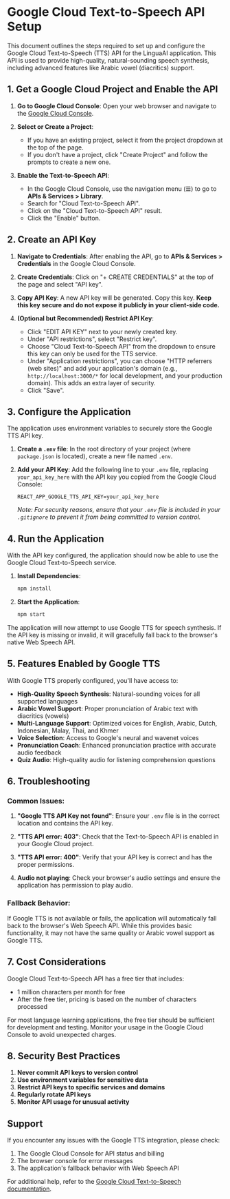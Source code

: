 # Google Cloud Text-to-Speech API Setup

This document outlines the steps required to set up and configure the Google Cloud Text-to-Speech (TTS) API for the LinguaAI application. This API is used to provide high-quality, natural-sounding speech synthesis, including advanced features like Arabic vowel (diacritics) support.

## 1. Get a Google Cloud Project and Enable the API

1. **Go to Google Cloud Console**: Open your web browser and navigate to the [Google Cloud Console](https://console.cloud.google.com/).

2. **Select or Create a Project**:
   - If you have an existing project, select it from the project dropdown at the top of the page.
   - If you don't have a project, click "Create Project" and follow the prompts to create a new one.

3. **Enable the Text-to-Speech API**:
   - In the Google Cloud Console, use the navigation menu (☰) to go to **APIs & Services > Library**.
   - Search for "Cloud Text-to-Speech API".
   - Click on the "Cloud Text-to-Speech API" result.
   - Click the "Enable" button.

## 2. Create an API Key

1. **Navigate to Credentials**: After enabling the API, go to **APIs & Services > Credentials** in the Google Cloud Console.

2. **Create Credentials**: Click on "+ CREATE CREDENTIALS" at the top of the page and select "API key".

3. **Copy API Key**: A new API key will be generated. Copy this key. **Keep this key secure and do not expose it publicly in your client-side code.**

4. **(Optional but Recommended) Restrict API Key**:
   - Click "EDIT API KEY" next to your newly created key.
   - Under "API restrictions", select "Restrict key".
   - Choose "Cloud Text-to-Speech API" from the dropdown to ensure this key can only be used for the TTS service.
   - Under "Application restrictions", you can choose "HTTP referrers (web sites)" and add your application's domain (e.g., `http://localhost:3000/*` for local development, and your production domain). This adds an extra layer of security.
   - Click "Save".

## 3. Configure the Application

The application uses environment variables to securely store the Google TTS API key.

1. **Create a `.env` file**: In the root directory of your project (where `package.json` is located), create a new file named `.env`.

2. **Add your API Key**: Add the following line to your `.env` file, replacing `your_api_key_here` with the API key you copied from the Google Cloud Console:

   ```env
   REACT_APP_GOOGLE_TTS_API_KEY=your_api_key_here
   ```

   *Note: For security reasons, ensure that your `.env` file is included in your `.gitignore` to prevent it from being committed to version control.*

## 4. Run the Application

With the API key configured, the application should now be able to use the Google Cloud Text-to-Speech service.

1. **Install Dependencies**:
   ```bash
   npm install
   ```

2. **Start the Application**:
   ```bash
   npm start
   ```

The application will now attempt to use Google TTS for speech synthesis. If the API key is missing or invalid, it will gracefully fall back to the browser's native Web Speech API.

## 5. Features Enabled by Google TTS

With Google TTS properly configured, you'll have access to:

- **High-Quality Speech Synthesis**: Natural-sounding voices for all supported languages
- **Arabic Vowel Support**: Proper pronunciation of Arabic text with diacritics (vowels)
- **Multi-Language Support**: Optimized voices for English, Arabic, Dutch, Indonesian, Malay, Thai, and Khmer
- **Voice Selection**: Access to Google's neural and wavenet voices
- **Pronunciation Coach**: Enhanced pronunciation practice with accurate audio feedback
- **Quiz Audio**: High-quality audio for listening comprehension questions

## 6. Troubleshooting

### Common Issues:

1. **"Google TTS API Key not found"**: Ensure your `.env` file is in the correct location and contains the API key.

2. **"TTS API error: 403"**: Check that the Text-to-Speech API is enabled in your Google Cloud project.

3. **"TTS API error: 400"**: Verify that your API key is correct and has the proper permissions.

4. **Audio not playing**: Check your browser's audio settings and ensure the application has permission to play audio.

### Fallback Behavior:

If Google TTS is not available or fails, the application will automatically fall back to the browser's Web Speech API. While this provides basic functionality, it may not have the same quality or Arabic vowel support as Google TTS.

## 7. Cost Considerations

Google Cloud Text-to-Speech API has a free tier that includes:
- 1 million characters per month for free
- After the free tier, pricing is based on the number of characters processed

For most language learning applications, the free tier should be sufficient for development and testing. Monitor your usage in the Google Cloud Console to avoid unexpected charges.

## 8. Security Best Practices

1. **Never commit API keys to version control**
2. **Use environment variables for sensitive data**
3. **Restrict API keys to specific services and domains**
4. **Regularly rotate API keys**
5. **Monitor API usage for unusual activity**

## Support

If you encounter any issues with the Google TTS integration, please check:
1. The Google Cloud Console for API status and billing
2. The browser console for error messages
3. The application's fallback behavior with Web Speech API

For additional help, refer to the [Google Cloud Text-to-Speech documentation](https://cloud.google.com/text-to-speech/docs).
